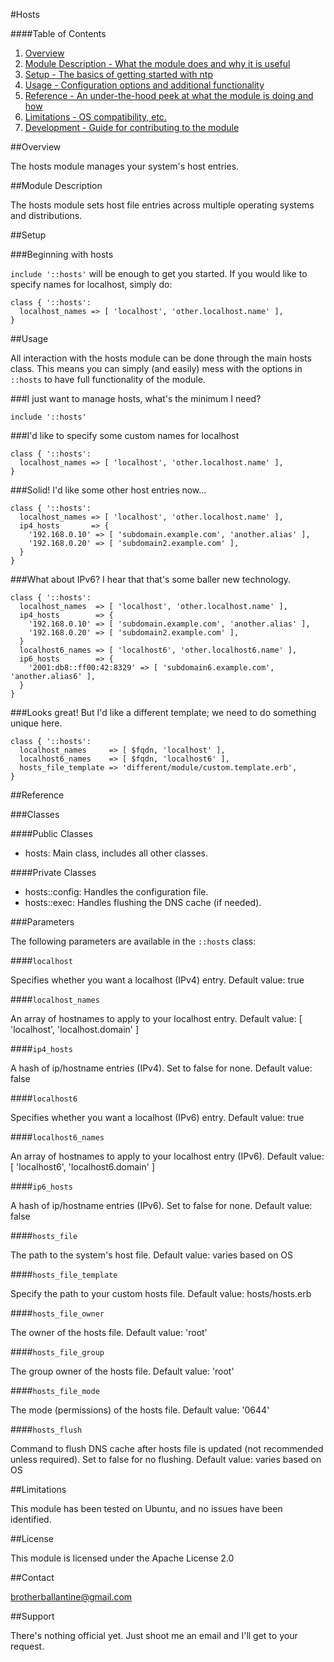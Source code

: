 #Hosts

####Table of Contents

1. [Overview](#overview)
2. [Module Description - What the module does and why it is useful](#module-description)
3. [Setup - The basics of getting started with ntp](#setup)
4. [Usage - Configuration options and additional functionality](#usage)
5. [Reference - An under-the-hood peek at what the module is doing and how](#reference)
5. [Limitations - OS compatibility, etc.](#limitations)
6. [Development - Guide for contributing to the module](#development)

##Overview

The hosts module manages your system's host entries.

##Module Description

The hosts module sets host file entries across multiple operating systems and distributions.

##Setup

###Beginning with hosts

`include '::hosts'` will be enough to get you started. If you would like to specify names for localhost, simply do:

```puppet
class { '::hosts':
  localhost_names => [ 'localhost', 'other.localhost.name' ],
}
```

##Usage

All interaction with the hosts module can be done through the main hosts class. This means you can simply (and easily) mess with the options in `::hosts` to have full functionality of the module.

###I just want to manage hosts, what's the minimum I need?

```puppet
include '::hosts'
```

###I'd like to specify some custom names for localhost

```puppet
class { '::hosts':
  localhost_names => [ 'localhost', 'other.localhost.name' ],
}
```

###Solid! I'd like some other host entries now...

```puppet
class { '::hosts':
  localhost_names => [ 'localhost', 'other.localhost.name' ],
  ip4_hosts       => {
    '192.168.0.10' => [ 'subdomain.example.com', 'another.alias' ],
    '192.168.0.20' => [ 'subdomain2.example.com' ],
  }
}
```

###What about IPv6? I hear that that's some baller new technology.

```puppet
class { '::hosts':
  localhost_names  => [ 'localhost', 'other.localhost.name' ],
  ip4_hosts        => {
    '192.168.0.10' => [ 'subdomain.example.com', 'another.alias' ],
    '192.168.0.20' => [ 'subdomain2.example.com' ],
  }
  localhost6_names => [ 'localhost6', 'other.localhost6.name' ],
  ip6_hosts        => {
    '2001:db8::ff00:42:8329' => [ 'subdomain6.example.com', 'another.alias6' ],
  }
}
```

###Looks great!  But I'd like a different template; we need to do something unique here.

```puppet
class { '::hosts':
  localhost_names     => [ $fqdn, 'localhost' ],
  localhost6_names    => [ $fqdn, 'localhost6' ],
  hosts_file_template => 'different/module/custom.template.erb',
}
```

##Reference

###Classes

####Public Classes

* hosts: Main class, includes all other classes.

####Private Classes

* hosts::config: Handles the configuration file.
* hosts::exec: Handles flushing the DNS cache (if needed).

###Parameters

The following parameters are available in the `::hosts` class:



####`localhost`

Specifies whether you want a localhost (IPv4) entry. Default value: true

####`localhost_names`

An array of hostnames to apply to your localhost entry. Default value: [ 'localhost', 'localhost.domain' ]

####`ip4_hosts`

A hash of ip/hostname entries (IPv4). Set to false for none. Default value: false

####`localhost6`

Specifies whether you want a localhost (IPv6) entry. Default value: true

####`localhost6_names`

An array of hostnames to apply to your localhost entry (IPv6). Default value: [ 'localhost6', 'localhost6.domain' ]

####`ip6_hosts`

A hash of ip/hostname entries (IPv6). Set to false for none. Default value: false

####`hosts_file`

The path to the system's host file. Default value: varies based on OS

####`hosts_file_template`

Specify the path to your custom hosts file. Default value: hosts/hosts.erb

####`hosts_file_owner`

The owner of the hosts file. Default value: 'root'

####`hosts_file_group`

The group owner of the hosts file. Default value: 'root'

####`hosts_file_mode`

The mode (permissions) of the hosts file. Default value: '0644'

####`hosts_flush`

Command to flush DNS cache after hosts file is updated (not recommended unless required). Set to false for no flushing. Default value: varies based on OS


##Limitations

This module has been tested on Ubuntu, and no issues have been identified.


##License

This module is licensed under the Apache License 2.0

##Contact

brotherballantine@gmail.com

##Support

There's nothing official yet.
Just shoot me an email and I'll get to your request.
